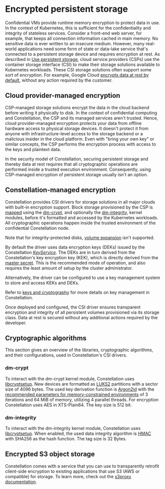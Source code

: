 # Encrypted persistent storage

Confidential VMs provide runtime memory encryption to protect data in use.
In the context of Kubernetes, this is sufficient for the confidentiality and integrity of stateless services.
Consider a front-end web server, for example, that keeps all connection information cached in main memory.
No sensitive data is ever written to an insecure medium.
However, many real-world applications need some form of state or data-lake service that's connected to a persistent storage device and requires encryption at rest.
As described in [Use persistent storage](../../workflows/storage.md), cloud service providers (CSPs) use the container storage interface (CSI) to make their storage solutions available to Kubernetes workloads.
These CSI storage solutions often support some sort of encryption.
For example, Google Cloud [encrypts data at rest by default](https://cloud.google.com/security/encryption/default-encryption), without any action required by the customer.

## Cloud provider-managed encryption

CSP-managed storage solutions encrypt the data in the cloud backend before writing it physically to disk.
In the context of confidential computing and Constellation, the CSP and its managed services aren't trusted.
Hence, cloud provider-managed encryption protects your data from offline hardware access to physical storage devices.
It doesn't protect it from anyone with infrastructure-level access to the storage backend or a malicious insider in the cloud platform.
Even with "bring your own key" or similar concepts, the CSP performs the encryption process with access to the keys and plaintext data.

In the security model of Constellation, securing persistent storage and thereby data at rest requires that all cryptographic operations are performed inside a trusted execution environment.
Consequently, using CSP-managed encryption of persistent storage usually isn't an option.

## Constellation-managed encryption

Constellation provides CSI drivers for storage solutions in all major clouds with built-in encryption support.
Block storage provisioned by the CSP is [mapped](https://guix.gnu.org/manual/en/html_node/Mapped-Devices.html) using the [dm-crypt](https://www.kernel.org/doc/html/latest/admin-guide/device-mapper/dm-crypt.html), and optionally the [dm-integrity](https://www.kernel.org/doc/html/latest/admin-guide/device-mapper/dm-integrity.html), kernel modules, before it's formatted and accessed by the Kubernetes workloads.
All cryptographic operations happen inside the trusted environment of the confidential Constellation node.

Note that for integrity-protected disks, [volume expansion](https://kubernetes.io/blog/2018/07/12/resizing-persistent-volumes-using-kubernetes/) isn't supported.

By default the driver uses data encryption keys (DEKs) issued by the Constellation [_KeyService_](../components/microservices.md#keyservice).
The DEKs are in turn derived from the Constellation's key encryption key (KEK), which is directly derived from the [master secret](keys.md#master-secret).
This is the recommended mode of operation, and also requires the least amount of setup by the cluster administrator.

Alternatively, the driver can be configured to use a key management system to store and access KEKs and DEKs.

Refer to [keys and cryptography](keys.md) for more details on key management in Constellation.

Once deployed and configured, the CSI driver ensures transparent encryption and integrity of all persistent volumes provisioned via its storage class.
Data at rest is secured without any additional actions required by the developer.

## Cryptographic algorithms

This section gives an overview of the libraries, cryptographic algorithms, and their configurations, used in Constellation's CSI drivers.

### dm-crypt

To interact with the dm-crypt kernel module, Constellation uses [libcryptsetup](https://gitlab.com/cryptsetup/cryptsetup/).
New devices are formatted as [LUKS2](https://gitlab.com/cryptsetup/LUKS2-docs/-/tree/master) partitions with a sector size of 4096 bytes.
The used key derivation function is [Argon2id](https://datatracker.ietf.org/doc/html/rfc9106) with the [recommended parameters for memory-constrained environments](https://datatracker.ietf.org/doc/html/rfc9106#section-7.4) of 3 iterations and 64 MiB of memory, utilizing 4 parallel threads.
For encryption Constellation uses AES in XTS-Plain64. The key size is 512 bit.

### dm-integrity

To interact with the dm-integrity kernel module, Constellation uses [libcryptsetup](https://gitlab.com/cryptsetup/cryptsetup/).
When enabled, the used data integrity algorithm is [HMAC](https://datatracker.ietf.org/doc/html/rfc2104) with SHA256 as the hash function.
The tag size is 32 Bytes.

## Encrypted S3 object storage

Constellation comes with a service that you can use to transparently retrofit client-side encryption to existing applications that use S3 (AWS or compatible) for storage.
To learn more, check out the [s3proxy documentation](../../workflows/s3proxy.md).
